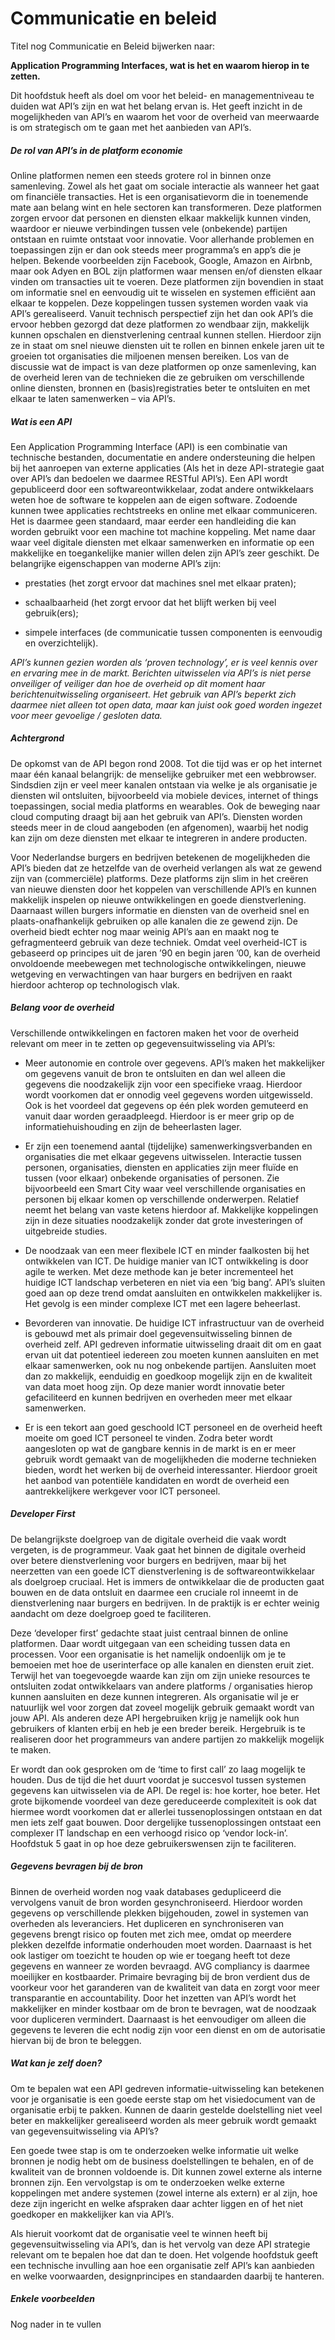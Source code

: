 Communicatie en beleid
======================

Titel nog Communicatie en Beleid bijwerken naar:

**Application Programming Interfaces, wat is het en waarom hierop in te
zetten.**

Dit hoofdstuk heeft als doel om voor het beleid- en managementniveau te duiden
wat API’s zijn en wat het belang ervan is. Het geeft inzicht in de mogelijkheden
van API’s en waarom het voor de overheid van meerwaarde is om strategisch om te
gaan met het aanbieden van API’s.

##### De rol van API’s in de platform economie

Online platformen nemen een steeds grotere rol in binnen onze samenleving. Zowel
als het gaat om sociale interactie als wanneer het gaat om financiële
transacties. Het is een organisatievorm die in toenemende mate aan belang wint
en hele sectoren kan transformeren. Deze platformen zorgen ervoor dat personen
en diensten elkaar makkelijk kunnen vinden, waardoor er nieuwe verbindingen
tussen vele (onbekende) partijen ontstaan en ruimte ontstaat voor innovatie.
Voor allerhande problemen en toepassingen zijn er dan ook steeds meer
programma’s en app’s die je helpen. Bekende voorbeelden zijn Facebook, Google,
Amazon en Airbnb, maar ook Adyen en BOL zijn platformen waar mensen en/of
diensten elkaar vinden om transacties uit te voeren. Deze platformen zijn
bovendien in staat om informatie snel en eenvoudig uit te wisselen en systemen
efficiënt aan elkaar te koppelen. Deze koppelingen tussen systemen worden vaak
via API’s gerealiseerd. Vanuit technisch perspectief zijn het dan ook API’s die
ervoor hebben gezorgd dat deze platformen zo wendbaar zijn, makkelijk kunnen
opschalen en dienstverlening centraal kunnen stellen. Hierdoor zijn ze in staat
om snel nieuwe diensten uit te rollen en binnen enkele jaren uit te groeien tot
organisaties die miljoenen mensen bereiken. Los van de discussie wat de impact
is van deze platformen op onze samenleving, kan de overheid leren van de
technieken die ze gebruiken om verschillende online diensten, bronnen en
(basis)registraties beter te ontsluiten en met elkaar te laten samenwerken – via
API’s.

##### Wat is een API

Een Application Programming Interface (API) is een combinatie van technische
bestanden, documentatie en andere ondersteuning die helpen bij het aanroepen van
externe applicaties (Als het in deze API-strategie gaat over API’s dan bedoelen
we daarmee RESTful API’s). Een API wordt gepubliceerd door een
softwareontwikkelaar, zodat andere ontwikkelaars weten hoe de software te
koppelen aan de eigen software. Zodoende kunnen twee applicaties rechtstreeks en
online met elkaar communiceren. Het is daarmee geen standaard, maar eerder een
handleiding die kan worden gebruikt voor een machine tot machine koppeling. Met
name daar waar veel digitale diensten met elkaar samenwerken en informatie op
een makkelijke en toegankelijke manier willen delen zijn API’s zeer geschikt. De
belangrijke eigenschappen van moderne API’s zijn:

-   prestaties (het zorgt ervoor dat machines snel met elkaar praten);

-   schaalbaarheid (het zorgt ervoor dat het blijft werken bij veel
    gebruik(ers);

-   simpele interfaces (de communicatie tussen componenten is eenvoudig en
    overzichtelijk).

*API’s kunnen gezien worden als ‘proven technology’, er is veel kennis over en
ervaring mee in de markt. Berichten uitwisselen via API’s is niet perse
onveiliger of veiliger dan hoe de overheid op dit moment haar
berichtenuitwisseling organiseert. Het gebruik van API’s beperkt zich daarmee
niet alleen tot open data, maar kan juist ook goed worden ingezet voor meer
gevoelige / gesloten data.*

##### Achtergrond

De opkomst van de API begon rond 2008. Tot die tijd was er op het internet maar
één kanaal belangrijk: de menselijke gebruiker met een webbrowser. Sindsdien
zijn er veel meer kanalen ontstaan via welke je als organisatie je diensten wil
ontsluiten, bijvoorbeeld via mobiele devices, internet of things toepassingen,
social media platforms en wearables. Ook de beweging naar cloud computing draagt
bij aan het gebruik van API’s. Diensten worden steeds meer in de cloud
aangeboden (en afgenomen), waarbij het nodig kan zijn om deze diensten met
elkaar te integreren in andere producten.

Voor Nederlandse burgers en bedrijven betekenen de mogelijkheden die API’s
bieden dat ze hetzelfde van de overheid verlangen als wat ze gewend zijn van
(commerciële) platforms. Deze platforms zijn slim in het creëren van nieuwe
diensten door het koppelen van verschillende API’s en kunnen makkelijk inspelen
op nieuwe ontwikkelingen en goede dienstverlening. Daarnaast willen burgers
informatie en diensten van de overheid snel en plaats-onafhankelijk gebruiken op
alle kanalen die ze gewend zijn. De overheid biedt echter nog maar weinig API’s
aan en maakt nog te gefragmenteerd gebruik van deze techniek. Omdat veel
overheid-ICT is gebaseerd op principes uit de jaren ’90 en begin jaren ’00, kan
de overheid onvoldoende meebewegen met technologische ontwikkelingen, nieuwe
wetgeving en verwachtingen van haar burgers en bedrijven en raakt hierdoor
achterop op technologisch vlak.

##### Belang voor de overheid

Verschillende ontwikkelingen en factoren maken het voor de overheid relevant om
meer in te zetten op gegevensuitwisseling via API’s:

-   Meer autonomie en controle over gegevens. API’s maken het makkelijker om
    gegevens vanuit de bron te ontsluiten en dan wel alleen die gegevens die
    noodzakelijk zijn voor een specifieke vraag. Hierdoor wordt voorkomen dat er
    onnodig veel gegevens worden uitgewisseld. Ook is het voordeel dat gegevens
    op één plek worden gemuteerd en vanuit daar worden geraadpleegd. Hierdoor is
    er meer grip op de informatiehuishouding en zijn de beheerlasten lager.

-   Er zijn een toenemend aantal (tijdelijke) samenwerkingsverbanden en
    organisaties die met elkaar gegevens uitwisselen. Interactie tussen
    personen, organisaties, diensten en applicaties zijn meer fluïde en tussen
    (voor elkaar) onbekende organisaties of personen. Zie bijvoorbeeld een Smart
    City waar veel verschillende organisaties en personen bij elkaar komen op
    verschillende onderwerpen. Relatief neemt het belang van vaste ketens
    hierdoor af. Makkelijke koppelingen zijn in deze situaties noodzakelijk
    zonder dat grote investeringen of uitgebreide studies.

-   De noodzaak van een meer flexibele ICT en minder faalkosten bij het
    ontwikkelen van ICT. De huidige manier van ICT ontwikkeling is door agile te
    werken. Met deze methode kan je beter incrementeel het huidige ICT landschap
    verbeteren en niet via een ‘big bang’. API’s sluiten goed aan op deze trend
    omdat aansluiten en ontwikkelen makkelijker is. Het gevolg is een minder
    complexe ICT met een lagere beheerlast.

-   Bevorderen van innovatie. De huidige ICT infrastructuur van de overheid is
    gebouwd met als primair doel gegevensuitwisseling binnen de overheid zelf.
    API gedreven informatie uitwisseling draait dit om en gaat ervan uit dat
    potentieel iedereen zou moeten kunnen aansluiten en met elkaar samenwerken,
    ook nu nog onbekende partijen. Aansluiten moet dan zo makkelijk, eenduidig
    en goedkoop mogelijk zijn en de kwaliteit van data moet hoog zijn. Op deze
    manier wordt innovatie beter gefaciliteerd en kunnen bedrijven en overheden
    meer met elkaar samenwerken.

-   Er is een tekort aan goed geschoold ICT personeel en de overheid heeft
    moeite om goed ICT personeel te vinden. Zodra beter wordt aangesloten op wat
    de gangbare kennis in de markt is en er meer gebruik wordt gemaakt van de
    mogelijkheden die moderne technieken bieden, wordt het werken bij de
    overheid interessanter. Hierdoor groeit het aanbod van potentiële kandidaten
    en wordt de overheid een aantrekkelijkere werkgever voor ICT personeel.

##### Developer First

De belangrijkste doelgroep van de digitale overheid die vaak wordt vergeten, is
de programmeur. Vaak gaat het binnen de digitale overheid over betere
dienstverlening voor burgers en bedrijven, maar bij het neerzetten van een goede
ICT dienstverlening is de softwareontwikkelaar als doelgroep cruciaal. Het is
immers de ontwikkelaar die de producten gaat bouwen en de data ontsluit en
daarmee een cruciale rol inneemt in de dienstverlening naar burgers en
bedrijven. In de praktijk is er echter weinig aandacht om deze doelgroep goed te
faciliteren.

Deze ‘developer first’ gedachte staat juist centraal binnen de online
platformen. Daar wordt uitgegaan van een scheiding tussen data en processen.
Voor een organisatie is het namelijk ondoenlijk om je te bemoeien met hoe de
userinterface op alle kanalen en diensten eruit ziet. Terwijl het van
toegevoegde waarde kan zijn om zijn unieke resources te ontsluiten zodat
ontwikkelaars van andere platforms / organisaties hierop kunnen aansluiten en
deze kunnen integreren. Als organisatie wil je er natuurlijk wel voor zorgen dat
zoveel mogelijk gebruik gemaakt wordt van jouw API. Als anderen deze API
hergebruiken krijg je namelijk ook hun gebruikers of klanten erbij en heb je een
breder bereik. Hergebruik is te realiseren door het programmeurs van andere
partijen zo makkelijk mogelijk te maken.

Er wordt dan ook gesproken om de ‘time to first call’ zo laag mogelijk te
houden. Dus de tijd die het duurt voordat je succesvol tussen systemen gegevens
kan uitwisselen via de API. De regel is: hoe korter, hoe beter. Het grote
bijkomende voordeel van deze gereduceerde complexiteit is ook dat hiermee wordt
voorkomen dat er allerlei tussenoplossingen ontstaan en dat men iets zelf gaat
bouwen. Door dergelijke tussenoplossingen ontstaat een complexer IT landschap en
een verhoogd risico op ‘vendor lock-in’. Hoofdstuk 5 gaat in op hoe deze
gebruikerswensen zijn te faciliteren.

##### Gegevens bevragen bij de bron

Binnen de overheid worden nog vaak databases gedupliceerd die vervolgens vanuit
de bron worden gesynchroniseerd. Hierdoor worden gegevens op verschillende
plekken bijgehouden, zowel in systemen van overheden als leveranciers. Het
dupliceren en synchroniseren van gegevens brengt risico op fouten met zich mee,
omdat op meerdere plekken dezelfde informatie onderhouden moet worden. Daarnaast
is het ook lastiger om toezicht te houden op wie er toegang heeft tot deze
gegevens en wanneer ze worden bevraagd. AVG compliancy is daarmee moeilijker en
kostbaarder. Primaire bevraging bij de bron verdient dus de voorkeur voor het
garanderen van de kwaliteit van data en zorgt voor meer transparantie en
accountability. Door het inzetten van API’s wordt het makkelijker en minder
kostbaar om de bron te bevragen, wat de noodzaak voor dupliceren vermindert.
Daarnaast is het eenvoudiger om alleen die gegevens te leveren die echt nodig
zijn voor een dienst en om de autorisatie hiervan bij de bron te beleggen.

##### Wat kan je zelf doen?

Om te bepalen wat een API gedreven informatie-uitwisseling kan betekenen voor je
organisatie is een goede eerste stap om het visiedocument van de organisatie
erbij te pakken. Kunnen de daarin gestelde doelstelling niet veel beter en
makkelijker gerealiseerd worden als meer gebruik wordt gemaakt van
gegevensuitwisseling via API’s?

Een goede twee stap is om te onderzoeken welke informatie uit welke bronnen je
nodig hebt om de business doelstellingen te behalen, en of de kwaliteit van de
bronnen voldoende is. Dit kunnen zowel externe als interne bronnen zijn. Een
vervolgstap is om te onderzoeken welke externe koppelingen met andere systemen
(zowel interne als extern) er al zijn, hoe deze zijn ingericht en welke
afspraken daar achter liggen en of het niet goedkoper en makkelijker kan via
API’s.

Als hieruit voorkomt dat de organisatie veel te winnen heeft bij
gegevensuitwisseling via API’s, dan is het vervolg van deze API strategie
relevant om te bepalen hoe dat dan te doen. Het volgende hoofdstuk geeft een
technische invulling aan hoe een organisatie zelf API’s kan aanbieden en welke
voorwaarden, designprincipes en standaarden daarbij te hanteren.

##### Enkele voorbeelden

Nog nader in te vullen

